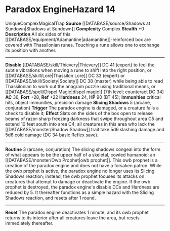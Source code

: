﻿---
ac: '36'
all_resistance: null
complexity: Complex
element: null
fortitude: '+28'
hardness: '24'
hazard_type: Trap
hp: 90 (BT 45)
id: '170'
immunity:
- critical hits
- object immunities
- precision damage
level: '14'
name: Paradox Engine
rarity: Unique
reflex: '+22'
resistance: null
rus_type_level: null
school: null
source: '[[DATABASE/source/Shadows at Sundown|Shadows at Sundown]]'
trait:
- '[[DATABASE/trait/Complex|Complex]]'
- '[[DATABASE/trait/Magical|Magical]]'
- '[[DATABASE/trait/Trap|Trap]]'
- '[[DATABASE/trait/Unique|Unique]]'
type: Hazard
weakness: null
will: null

---
# Paradox Engine<span class="item-type">Hazard 14</span>

<span class="trait-unique item-trait">Unique</span><span class="item-trait">Complex</span><span class="item-trait">Magical</span><span class="item-trait">Trap</span>
**Source** [[DATABASE/source/Shadows at Sundown|Shadows at Sundown]]
**Complexity** Complex
**Stealth** +0
**Description** All six sides of this [[DATABASE/equipment/Adamantine|adamantine]]-reinforced box are covered with Thassilonian runes. Touching a rune allows one to exchange its position with another.

---
**Disable** [[DATABASE/skill/Thievery|Thievery]] DC 41 (expert) to feel the subtle vibrations when moving a rune to shift into the right position, or [[DATABASE/skill/Lore|Thassilon Lore]] DC 33 (expert) or [[DATABASE/skill/Society|Society]] DC 38 (master) while being able to read Thassilonian to work out the anagram puzzle using traditional means, or [[DATABASE/spell/Dispel Magic|dispel magic]] (7th level; counteract DC 34)
**AC** 36, **Fort** +28, **Ref** +22
**Hardness** 24, **HP** 90 (BT 45); **Immunities** critical hits, object immunities, precision damage
**Slicing Shadows** <span class="action-icon">5</span> (arcane, conjuration) **Trigger** The paradox engine is damaged, or a creature fails a check to disable it; **Effect** Slats on the sides of the box open to release beams of razor-sharp freezing darkness that swipe throughout area C5 and extend 10 feet south into area C4; all creatures in this area who lack the [[DATABASE/monster/Shadow|Shadow]] trait take 5d6 slashing damage and 5d6 cold damage (DC 34 basic Reflex save).

---
**Routine** 3 (arcane, conjuration) The slicing shadows congeal into the form of what appears to be the upper half of a skeletal, cowled humanoid: an [[DATABASE/monster/Owb Prophet|owb prophet]]. This owb prophet is a creation of the paradox engine and does not have a forsaken patron. While the owb prophet is active, the paradox engine no longer uses its Slicing Shadows reaction; instead, the owb prophet focuses its attacks on creatures that attempt to damage or deactivate the engine. If the owb prophet is destroyed, the paradox engine's disable DCs and Hardness are reduced by 5. It thereafter functions as a simple hazard with the Slicing Shadows reaction, and resets after 1 round.

---
**Reset** The paradox engine deactivates 1 minute, and its owb prophet returns to its interior after all creatures leave the area, but resets immediately thereafter.